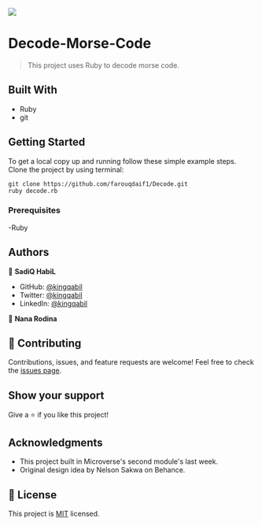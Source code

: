 ![](https://img.shields.io/badge/Microverse-blueviolet)
# Decode-Morse-Code
> This project uses Ruby to decode morse code.

## Built With
- Ruby
- git

## Getting Started
To get a local copy up and running follow these simple example steps.
Clone the project by using terminal:
```
git clone https://github.com/farouqdaif1/Decode.git
ruby decode.rb
```
### Prerequisites
-Ruby

## Authors
👤 **SadiQ HabiL**

- GitHub: [@kingqabil](https://github.com/kingqabil)
- Twitter: [@kingqabil](https://twitter.com/kingqabil)
- LinkedIn: [@kingqabil](https://linkedin.com/in/kingqabil)

👤 **Nana Rodina**

## :handshake: Contributing
Contributions, issues, and feature requests are welcome!
Feel free to check the [issues page](../../issues/).

## Show your support
Give a :star:️ if you like this project!

## Acknowledgments
- This project built in Microverse's second module's last week.
- Original design idea by Nelson Sakwa on Behance.

## :memo: License
This project is [MIT](./MIT.md) licensed.